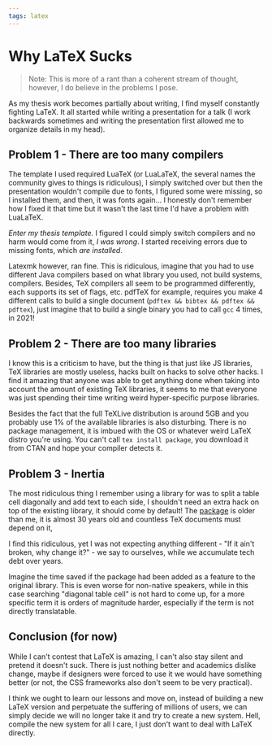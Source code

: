 ```yaml
---
tags: latex
---
```

# Why LaTeX Sucks

> Note: This is more of a rant than a coherent stream of thought,
> however, I do believe in the problems I pose.

As my thesis work becomes partially about writing,
I find myself constantly fighting LaTeX.
It all started while writing a presentation for a talk
(I work backwards sometimes and writing the presentation first allowed me to organize details in my head).

## Problem 1 - There are too many compilers

The template I used required LuaTeX (or LuaLaTeX, the several names the community gives to things is ridiculous),
I simply switched over but then the presentation wouldn't compile due to fonts,
I figured some were missing, so I installed them, and then, it was fonts again...
I honestly don't remember how I fixed it that time but it wasn't the last time I'd have a problem with LuaLaTeX.

*Enter my thesis template.*
I figured I could simply switch compilers and no harm would come from it, *I was wrong*.
I started receiving errors due to missing fonts, which *are installed*.

Latexmk however, ran fine. This is ridiculous, imagine that you had to use different Java compilers based on what library you used,
not build systems, compilers.
Besides, TeX compilers all seem to be programmed differently, each supports its set of flags, etc.
pdfTeX for example, requires you make 4 different calls to build a single document (`pdftex && bibtex && pdftex && pdftex`),
just imagine that to build a single binary you had to call `gcc` 4 times, in 2021!

## Problem 2 - There are too many libraries

I know this is a criticism to have, but the thing is that just like JS libraries, TeX libraries are mostly useless,
hacks built on hacks to solve other hacks.
I find it amazing that anyone was able to get anything done when taking into account the amount of existing TeX libraries,
it seems to me that everyone was just spending their time writing weird hyper-specific purpose libraries.

Besides the fact that the full TeXLive distribution is around 5GB and you probably use 1% of the available libraries is also disturbing.
There is no package management, it is imbued with the OS or whatever weird LaTeX distro you're using.
You can't call `tex install package`, you download it from CTAN and hope your compiler detects it.

## Problem 3 - Inertia

The most ridiculous thing I remember using a library for was to split a table cell diagonally and add text to each side,
I shouldn't need an extra hack on top of the existing library, it should come by default!
The [package](https://www.ctan.org/pkg/slashbox) is older than me, it is almost 30 years old and countless TeX documents must depend on it,

I find this ridiculous, yet I was not expecting anything different - "If it ain't broken, why change it?" -
we say to ourselves, while we accumulate tech debt over years.

Imagine the time saved if the package had been added as a feature to the original library.
This is even worse for non-native speakers,
while in this case searching "diagonal table cell" is not hard to come up,
for a more specific term it is orders of magnitude harder,
especially if the term is not directly translatable.

## Conclusion (for now)

While I can't contest that LaTeX is amazing, I can't also stay silent and pretend it doesn't suck.
There is just nothing better and academics dislike change,
maybe if designers were forced to use it we would have something better
(or not, the CSS frameworks also don't seem to be very practical).

I think we ought to learn our lessons and move on,
instead of building a new LaTeX version and perpetuate the suffering of millions of users,
we can simply decide we will no longer take it and try to create a new system.
Hell, compile the new system for all I care,
I just don't want to deal with LaTeX directly.